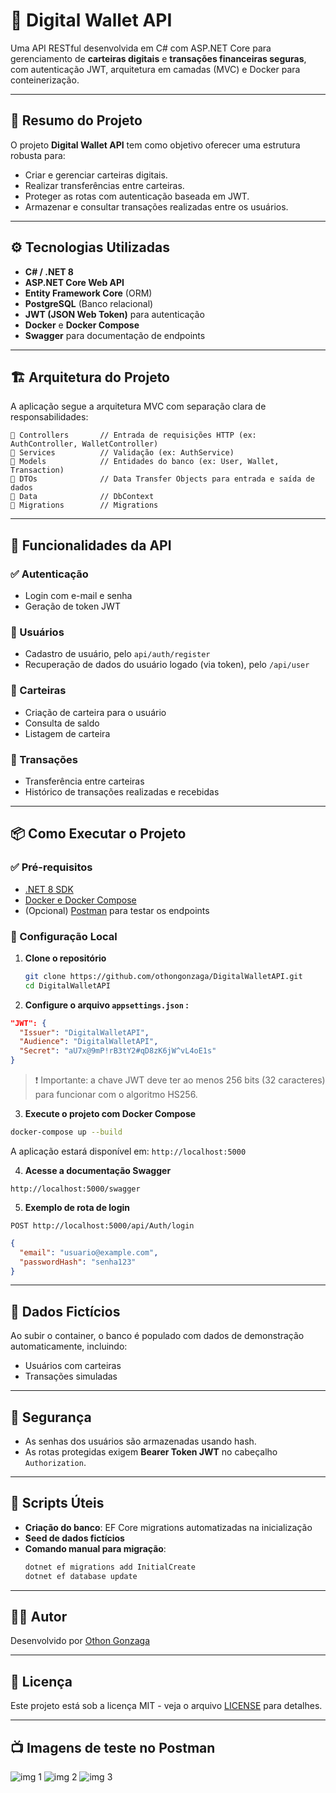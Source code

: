 
# 💸 Digital Wallet API

Uma API RESTful desenvolvida em C# com ASP.NET Core para gerenciamento de **carteiras digitais** e **transações financeiras seguras**, com autenticação JWT, arquitetura em camadas (MVC) e Docker para conteinerização.

---

## 🧠 Resumo do Projeto

O projeto **Digital Wallet API** tem como objetivo oferecer uma estrutura robusta para:

- Criar e gerenciar carteiras digitais.
- Realizar transferências entre carteiras.
- Proteger as rotas com autenticação baseada em JWT.
- Armazenar e consultar transações realizadas entre os usuários.

---

## ⚙️ Tecnologias Utilizadas

- **C# / .NET 8**
- **ASP.NET Core Web API**
- **Entity Framework Core** (ORM)
- **PostgreSQL** (Banco relacional)
- **JWT (JSON Web Token)** para autenticação
- **Docker** e **Docker Compose**
- **Swagger** para documentação de endpoints
---

## 🏗️ Arquitetura do Projeto

A aplicação segue a arquitetura MVC com separação clara de responsabilidades:

```
📁 Controllers       // Entrada de requisições HTTP (ex: AuthController, WalletController)
📁 Services          // Validação (ex: AuthService)
📁 Models            // Entidades do banco (ex: User, Wallet, Transaction)
📁 DTOs              // Data Transfer Objects para entrada e saída de dados
📁 Data              // DbContext
📁 Migrations        // Migrations

```

---

## 🚀 Funcionalidades da API

### ✅ Autenticação
- Login com e-mail e senha
- Geração de token JWT

### 👤 Usuários
- Cadastro de usuário, pelo `api/auth/register`
- Recuperação de dados do usuário logado (via token), pelo `/api/user`

### 💼 Carteiras
- Criação de carteira para o usuário
- Consulta de saldo
- Listagem de carteira

### 💸 Transações
- Transferência entre carteiras
- Histórico de transações realizadas e recebidas
---

## 📦 Como Executar o Projeto

### ✅ Pré-requisitos

- [.NET 8 SDK](https://dotnet.microsoft.com/download)
- [Docker e Docker Compose](https://www.docker.com/products/docker-desktop)
- (Opcional) [Postman](https://www.postman.com/) para testar os endpoints

### 🔧 Configuração Local

1. **Clone o repositório**
   ```bash
   git clone https://github.com/othongonzaga/DigitalWalletAPI.git
   cd DigitalWalletAPI
   ```

2. **Configure o arquivo `appsettings.json` :**

```json
"JWT": {
  "Issuer": "DigitalWalletAPI",
  "Audience": "DigitalWalletAPI",
  "Secret": "aU7x@9mP!rB3tY2#qD8zK6jW^vL4oE1s"
}
```

> ❗ Importante: a chave JWT deve ter ao menos 256 bits (32 caracteres) para funcionar com o algoritmo HS256.

3. **Execute o projeto com Docker Compose**

```bash
docker-compose up --build
```

A aplicação estará disponível em: `http://localhost:5000`

4. **Acesse a documentação Swagger**

```
http://localhost:5000/swagger
```

5. **Exemplo de rota de login**

```
POST http://localhost:5000/api/Auth/login
```

```json
{
  "email": "usuario@example.com",
  "passwordHash": "senha123"
}
```

---

## 🧪 Dados Fictícios

Ao subir o container, o banco é populado com dados de demonstração automaticamente, incluindo:

- Usuários com carteiras
- Transações simuladas

---

## 🔐 Segurança

- As senhas dos usuários são armazenadas usando hash.
- As rotas protegidas exigem **Bearer Token JWT** no cabeçalho `Authorization`.

---

## 📂 Scripts Úteis

- **Criação do banco**: EF Core migrations automatizadas na inicialização
- **Seed de dados fictícios**
- **Comando manual para migração**:
  ```bash
  dotnet ef migrations add InitialCreate
  dotnet ef database update
  ```

---

## 👨‍💻 Autor

Desenvolvido por [Othon Gonzaga](https://github.com/othongonzaga)

---

## 📄 Licença

Este projeto está sob a licença MIT - veja o arquivo [LICENSE](LICENSE) para detalhes.

---

## 📺 Imagens de teste no Postman 

![img 1](https://github.com/user-attachments/assets/dd90d120-eb78-4e74-8699-a9c2ea1ae68e)
![img 2](https://github.com/user-attachments/assets/7ef4513a-11ca-4e56-a209-799a96d2b48f)
![img 3](https://github.com/user-attachments/assets/9ff92973-2823-420b-a477-871241fca05e)


